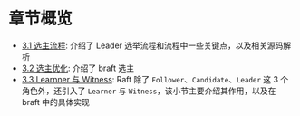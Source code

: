 章节概览
===

* [3.1 选主流程](chapter2/election.md): 介绍了 Leader 选举流程和流程中一些关键点，以及相关源码解析
* [3.2 选主优化](chapter2/election_optimization.md): 介绍了 braft 选主
* [3.3 Learnner 与 Witness](chapter2/learner_witness.md): Raft 除了 `Follower`、`Candidate`、`Leader` 这 3 个角色外，还引入了 `Learner` 与 `Witness`，该小节主要介绍其作用，以及在 braft 中的具体实现

